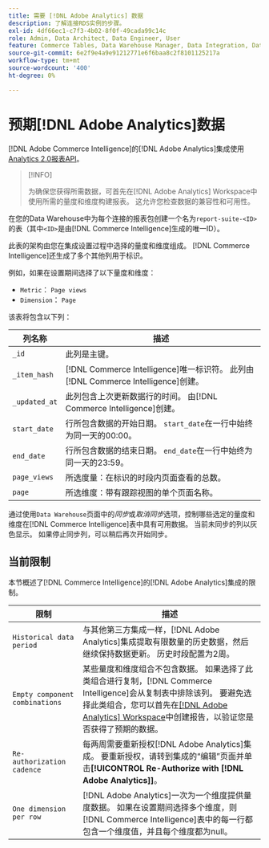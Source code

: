 ```yaml
---
title: 需要 [!DNL Adobe Analytics] 数据
description: 了解连接RDS实例的步骤。
exl-id: 4df66ec1-c7f3-4b02-8f0f-49cada99c14c
role: Admin, Data Architect, Data Engineer, User
feature: Commerce Tables, Data Warehouse Manager, Data Integration, Data Import/Export
source-git-commit: 6e2f9e4a9e91212771e6f6baa8c2f8101125217a
workflow-type: tm+mt
source-wordcount: '400'
ht-degree: 0%

---
```


# 预期[!DNL Adobe Analytics]数据

[!DNL Adobe Commerce Intelligence]的[!DNL Adobe Analytics]集成使用[Analytics 2.0报表API](https://developer.adobe.com/analytics-apis/docs/2.0/#!AdobeDocs/analytics-2.0-apis/master/README.md)。

>[!INFO]
>
>为确保您获得所需数据，可首先在[!DNL Adobe Analytics] Workspace中使用所需的量度和维度构建报表。 这允许您检查数据的兼容性和可用性。

在您的Data Warehouse中为每个连接的报表包创建一个名为`report-suite-<ID>`的表（其中`<ID>`是由[!DNL Commerce Intelligence]生成的唯一ID）。

此表的架构由您在集成设置过程中选择的量度和维度组成。 [!DNL Commerce Intelligence]还生成了多个其他列用于标识。

例如，如果在设置期间选择了以下量度和维度：
- `Metric`： `Page views`
- `Dimension`： `Page`

该表将包含以下列：

| 列名称 | 描述 |
| --- | --- |
| `_id` | 此列是主键。 |
| `_item_hash` | [!DNL Commerce Intelligence]唯一标识符。 此列由[!DNL Commerce Intelligence]创建。 |
| `_updated_at` | 此列包含上次更新数据行的时间。 由[!DNL Commerce Intelligence]创建。 |
| `start_date` | 行所包含数据的开始日期。 `start_date`在一行中始终为同一天的00:00。 |
| `end_date` | 行所包含数据的结束日期。 `end_date`在一行中始终为同一天的23:59。 |
| `page_views` | 所选度量：在标识的时段内页面查看的总数。 |
| `page` | 所选维度：带有跟踪视图的单个页面名称。 |

通过使用`Data Warehouse`页面中的&#x200B;*同步*&#x200B;或&#x200B;*取消同步*&#x200B;选项，控制哪些选定的量度和维度在[!DNL Commerce Intelligence]表中具有可用数据。 当前未同步的列以灰色显示。 如果停止同步列，可以稍后再次开始同步。

## 当前限制

本节概述了[!DNL Commerce Intelligence]的[!DNL Adobe Analytics]集成的限制。

| 限制 | 描述 |
| --- | --- |
| `Historical data period` | 与其他第三方集成一样，[!DNL Adobe Analytics]集成提取有限数量的历史数据，然后继续保持数据更新。 历史时段配置为2周。 |
| `Empty component combinations` | 某些量度和维度组合不包含数据。 如果选择了此类组合进行复制，[!DNL Commerce Intelligence]会从复制表中排除该列。 要避免选择此类组合，您可以首先在[[!DNL Adobe Analytics] Workspace](https://experienceleague.adobe.com/docs/analytics/analyze/analysis-workspace/home.html)中创建报告，以验证您是否获得了预期的数据。 |
| `Re-authorization cadence` | 每两周需要重新授权[!DNL Adobe Analytics]集成。 要重新授权，请转到集成的“编辑”页面并单击&#x200B;**[!UICONTROL Re-Authorize with [!DNL Adobe Analytics]]**。 |
| `One dimension per row` | [!DNL Adobe Analytics]一次为一个维度提供量度数据。 如果在设置期间选择多个维度，则[!DNL Commerce Intelligence]表中的每一行都包含一个维度值，并且每个维度都为null。 |
